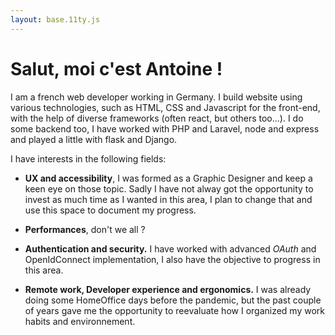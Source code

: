 ```yaml
---
layout: base.11ty.js
---
```


# Salut, moi c'est **Antoine** ! 

I am a french web developer working in Germany. I build website using various technologies, such  as HTML, CSS and Javascript for the front-end, with the help of diverse frameworks (often react, but others too...). I do some backend too, I have worked with PHP and Laravel, node and express and played a little with flask and Django.

I have interests in the following fields:
- **UX and accessibility**, I was formed as a Graphic Designer and keep a keen eye on those topic. Sadly I have not alway got the opportunity to invest as much time as I wanted in this area, I plan to change that and use this space to document my progress.   
- **Performances**, don't we all ?
- **Authentication and security.** I have worked with advanced *OAuth* and OpenIdConnect implementation, I also have the objective to progress in this area.

- **Remote work, Developer experience and ergonomics.** 
I was already doing some HomeOffice days before the pandemic, but the past couple of years gave me the opportunity to reevaluate how I organized my work habits and environnement.  


